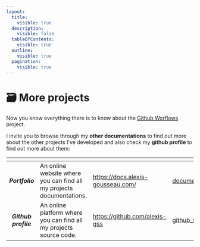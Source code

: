 ```yaml
---
layout:
  title:
    visible: true
  description:
    visible: false
  tableOfContents:
    visible: true
  outline:
    visible: true
  pagination:
    visible: true
---
```


# 🗃️ More projects

Now you know everything there is to know about the [Github Worflows](https://github.com/alexis-gss/github-workflows) project.

I invite you to browse through my **other documentations** to find out more about the other projects I've developed and also check my **github profile** to find out more about them:

<table data-card-size="large" data-view="cards"><thead><tr><th align="center"></th><th></th><th data-hidden data-card-target data-type="content-ref"></th><th data-hidden data-card-cover data-type="files"></th></tr></thead><tbody><tr><td align="center"><em><strong>Portfolio</strong></em></td><td>An online website where you can find all my projects documentations.</td><td><a href="https://docs.alexis-gousseau.com/">https://docs.alexis-gousseau.com/</a></td><td><a href="../.gitbook/assets/documentations.png">documentations.png</a></td></tr><tr><td align="center"><em><strong>Github profile</strong></em></td><td>An online platform where you can find all my projects source code.</td><td><a href="https://github.com/alexis-gss">https://github.com/alexis-gss</a></td><td><a href="../.gitbook/assets/github_profile.png">github_profile.png</a></td></tr></tbody></table>
